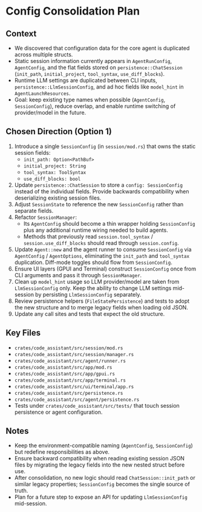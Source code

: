 # Config Consolidation Plan

## Context
- We discovered that configuration data for the core agent is duplicated across multiple structs.
- Static session information currently appears in `AgentRunConfig`, `AgentConfig`, and the flat fields stored on `persistence::ChatSession` (`init_path`, `initial_project`, `tool_syntax`, `use_diff_blocks`).
- Runtime LLM settings are duplicated between CLI inputs, `persistence::LlmSessionConfig`, and ad hoc fields like `model_hint` in `AgentLaunchResources`.
- Goal: keep existing type names when possible (`AgentConfig`, `SessionConfig`), reduce overlap, and enable runtime switching of provider/model in the future.

## Chosen Direction (Option 1)
1. Introduce a single `SessionConfig` (in `session/mod.rs`) that owns the static session fields:
   - `init_path: Option<PathBuf>`
   - `initial_project: String`
   - `tool_syntax: ToolSyntax`
   - `use_diff_blocks: bool`
2. Update `persistence::ChatSession` to store a `config: SessionConfig` instead of the individual fields. Provide backwards compatibility when deserializing existing session files.
3. Adjust `SessionState` to reference the new `SessionConfig` rather than separate fields.
4. Refactor `SessionManager`:
   - Its `AgentConfig` should become a thin wrapper holding `SessionConfig` plus any additional runtime wiring needed to build agents.
   - Methods that previously read `session.tool_syntax` / `session.use_diff_blocks` should read through `session.config`.
5. Update `Agent::new` and the agent runner to consume `SessionConfig` via `AgentConfig` / `AgentOptions`, eliminating the `init_path` and `tool_syntax` duplication. Diff-mode toggles should flow from `SessionConfig`.
6. Ensure UI layers (GPUI and Terminal) construct `SessionConfig` once from CLI arguments and pass it through `SessionManager`.
7. Clean up `model_hint` usage so LLM provider/model are taken from `LlmSessionConfig` only. Keep the ability to change LLM settings mid-session by persisting `LlmSessionConfig` separately.
8. Review persistence helpers (`FileStatePersistence`) and tests to adopt the new structure and to merge legacy fields when loading old JSON.
9. Update any call sites and tests that expect the old structure.

## Key Files
- `crates/code_assistant/src/session/mod.rs`
- `crates/code_assistant/src/session/manager.rs`
- `crates/code_assistant/src/agent/runner.rs`
- `crates/code_assistant/src/app/mod.rs`
- `crates/code_assistant/src/app/gpui.rs`
- `crates/code_assistant/src/app/terminal.rs`
- `crates/code_assistant/src/ui/terminal/app.rs`
- `crates/code_assistant/src/persistence.rs`
- `crates/code_assistant/src/agent/persistence.rs`
- Tests under `crates/code_assistant/src/tests/` that touch session persistence or agent configuration.

## Notes
- Keep the environment-compatible naming (`AgentConfig`, `SessionConfig`) but redefine responsibilities as above.
- Ensure backward compatibility when reading existing session JSON files by migrating the legacy fields into the new nested struct before use.
- After consolidation, no new logic should read `ChatSession::init_path` or similar legacy properties; `SessionConfig` becomes the single source of truth.
- Plan for a future step to expose an API for updating `LlmSessionConfig` mid-session.
